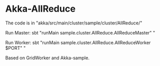 # Akka-AllReduce
The code is in "akka/src/main/cluster/sample/cluster/AllReduce/"

Run Master: sbt "runMain sample.cluster.AllReduce.AllReduceMaster" "

Run Worker: sbt "runMain sample.cluster.AllReduce.AllReduceWorker $PORT" "

Based on GridWorker and Akka-sample.